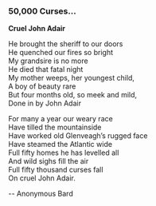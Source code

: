 ### 50,000 Curses...

**Cruel John Adair**  

He brought the sheriff to our doors  
He quenched our fires so bright  
My grandsire is no more  
He died that fatal night  
My mother weeps, her youngest child,  
A boy of beauty rare  
But four months old, so meek and mild,  
Done in by John Adair  

For many a year our weary race  
Have tilled the mountainside  
Have worked old Glenveagh’s rugged face  
Have steamed the Atlantic wide  
Full fifty homes he has levelled all  
And wild sighs fill the air  
Full fifty thousand curses fall  
On cruel John Adair.  

-- Anonymous Bard
